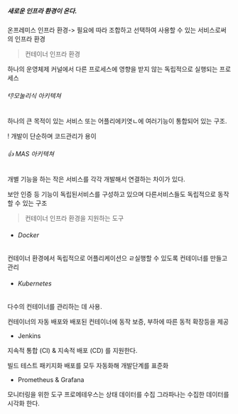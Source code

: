 ##### 새로운 인프라 환경이 온다. 

온프레미스 인프라 환경-> 필요에 따라 조합하고 선택하여 사용할 수 있는 서비스로써의 인프라 환경

> 컨테이너 인프라 환경 

하나의 운영체제 커널에서 다른 프로세스에 영향을 받지 않는 독립적으로 실행되는 프로세스 

######  :-1:모눌리식 아키텍쳐

하나의 큰 목적이 있는 서비스 또는 어플리에키엿ㄴ에 여러기능이 통합되어 있는 구조.

! 개발이 단순하며 코드관리가 용이 

###### :+1: MAS 아키텍쳐

개별 기능을 하는 작은 서비스를 각각 개발해서 연결하는 차이가 있다.

보안 인증 등 기능이 독립된서비스를 구성하고 있으며 다른서비스들도 독립적으로 동작할 수 있는 구조



> 컨테이너 인프라 환경을 지원하는 도구



- ###### Docker

컨테이너 환경에서 독립적으로 어플리케이션으 ㄹ실행할 수 있도록 컨테이너를 만들고 관리

- ###### Kubernetes

다수의 컨테이너를 관리하는 데 사용.

컨테이너의 자동 배포와 배포된 컨테이너에 동작 보증, 부하에 따른 동적 확장등을 제공

- Jenkins 

지속적 통합 (CI) & 지속적 배포 (CD) 를 지원한다.

빌드 테스트 패키지화 배포를 모두 자동화해 개발단계를 표준화

- Prometheus & Grafana

모니터링을 위한 도구 프로메테우스는 상태 데이터를 수집 그라파나는 수집한 데이터를 시각화 한다.

